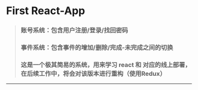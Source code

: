 # First React-App
> ### 账号系统：包含用户注册/登录/找回密码
> ### 事件系统：包含事件的增加/删除/完成-未完成之间的切换
> ### 这是一个极其简易的系统，用来学习 react 和 对应的线上部署，在后续工作中，将会对该版本进行重构（使用Redux）
---